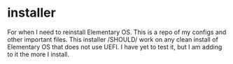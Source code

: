 installer
=========

For when I need to reinstall Elementary OS. This is a repo of my configs and other important files. 
This installer /SHOULD/ work on any clean install of Elementary OS that does not use UEFI. I have yet to test it, but I am adding to it the more I install.
